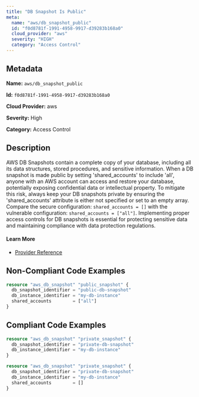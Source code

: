 ```yaml
---
title: "DB Snapshot Is Public"
meta:
  name: "aws/db_snapshot_public"
  id: "f0d8781f-1991-4958-9917-d39283b168a0"
  cloud_provider: "aws"
  severity: "HIGH"
  category: "Access Control"
---
```


## Metadata
**Name:** `aws/db_snapshot_public`

**Id:** `f0d8781f-1991-4958-9917-d39283b168a0`

**Cloud Provider:** aws

**Severity:** High

**Category:** Access Control

## Description
AWS DB Snapshots contain a complete copy of your database, including all its data structures, stored procedures, and sensitive information. When a DB snapshot is made public by setting 'shared_accounts' to include 'all', anyone with an AWS account can access and restore your database, potentially exposing confidential data or intellectual property. To mitigate this risk, always keep your DB snapshots private by ensuring the 'shared_accounts' attribute is either not specified or set to an empty array. Compare the secure configuration: `shared_accounts = []` with the vulnerable configuration: `shared_accounts = ["all"]`. Implementing proper access controls for DB snapshots is essential for protecting sensitive data and maintaining compliance with data protection regulations.

#### Learn More

 - [Provider Reference](https://registry.terraform.io/providers/hashicorp/aws/latest/docs/resources/db_snapshot#shared_accounts-1)

## Non-Compliant Code Examples
```terraform
resource "aws_db_snapshot" "public_snapshot" {
  db_snapshot_identifier = "public-db-snapshot"
  db_instance_identifier = "my-db-instance"
  shared_accounts        = ["all"]
}

```

## Compliant Code Examples
```terraform
resource "aws_db_snapshot" "private_snapshot" {
  db_snapshot_identifier = "private-db-snapshot"
  db_instance_identifier = "my-db-instance"
}

```

```terraform
resource "aws_db_snapshot" "private_snapshot" {
  db_snapshot_identifier = "private-db-snapshot"
  db_instance_identifier = "my-db-instance"
  shared_accounts        = []
}

```